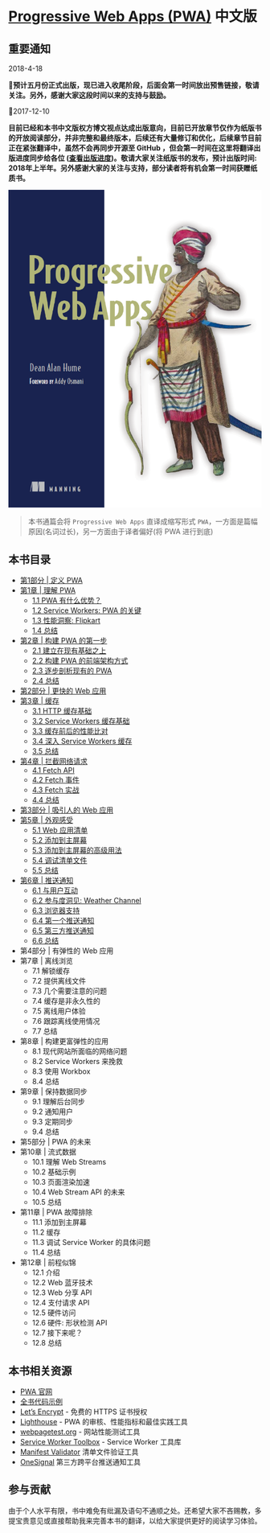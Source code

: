 # [Progressive Web Apps (PWA)](https://www.manning.com/books/progressive-web-apps) 中文版

## 重要通知

2018-4-18

**预计五月份正式出版，现已进入收尾阶段，后面会第一时间放出预售链接，敬请关注。另外，感谢大家这段时间以来的支持与鼓励。**

2017-12-10

**目前已经和本书中文版权方博文视点达成出版意向，目前已开放章节仅作为纸版书的开放阅读部分，并非完整和最终版本，后续还有大量修订和优化，后续章节目前正在紧张翻译中，虽然不会再同步开源至 GitHub ，但会第一时间在这里将翻译出版进度同步给各位 ([查看出版进度](https://github.com/SangKa/PWA-Book-CN/wiki/%E5%87%BA%E7%89%88%E8%BF%9B%E5%BA%A6))。敬请大家关注纸版书的发布，预计出版时间: 2018年上半年。另外感谢大家的关注与支持，部分读者将有机会第一时间获赠纸质书。**

![Progressive Web Apps](./assets/cover.png)

> 本书通篇会将 `Progressive Web Apps` 直译成缩写形式 `PWA`，一方面是篇幅原因(名词过长)，另一方面由于译者偏好(将 PWA 进行到底)

## 本书目录

- [第1部分 | 定义 PWA](./Part1.md)
- [第1章 | 理解 PWA](./ch01/README.md)
  - [1.1 PWA 有什么优势？](./ch01/1.1.md)
  - [1.2 Service Workers: PWA 的关键](./ch01/1.2.md)
  - [1.3 性能洞察: Flipkart](./ch01/1.3.md)
  - [1.4 总结](./ch01/1.4.md)
- [第2章 | 构建 PWA 的第一步](./ch02/README.md)
  - [2.1 建立在现有基础之上](./ch02/2.1.md)
  - [2.2 构建 PWA 的前端架构方式](./ch02/2.2.md)
  - [2.3 逐步剖析现有的 PWA](./ch02/2.3.md)
  - [2.4 总结](./ch02/2.4.md)
- [第2部分 | 更快的 Web 应用](./Part2.md)
- [第3章 | 缓存](./ch03/README.md)
  - [3.1 HTTP 缓存基础](./ch03/3.1.md)
  - [3.2 Service Workers 缓存基础](./ch03/3.2.md)
  - [3.3 缓存前后的性能比对](./ch03/3.3.md)
  - [3.4 深入 Service Workers 缓存](./ch03/3.4.md)
  - [3.5 总结](./ch03/3.5.md)
- [第4章 | 拦截网络请求](./ch04/README.md)
  - [4.1 Fetch API](./ch04/4.1.md)
  - [4.2 Fetch 事件](./ch04/4.2.md)
  - [4.3 Fetch 实战](./ch04/4.3.md)
  - [4.4 总结](./ch04/4.4.md)
- [第3部分 | 吸引人的 Web 应用](./Part3.md)
- [第5章 | 外观感受](./ch05/README.md)
  - [5.1 Web 应用清单](./ch05/5.1.md)
  - [5.2 添加到主屏幕](./ch05/5.2.md)
  - [5.3 添加到主屏幕的高级用法](./ch05/5.3.md)
  - [5.4 调试清单文件](./ch05/5.4.md)
  - [5.5 总结](./ch05/5.5.md)
- [第6章 | 推送通知](./ch06/README.md)
  - [6.1 与用户互动](./ch06/6.1.md)
  - [6.2 参与度洞见: Weather Channel](./ch06/6.2.md)
  - [6.3 浏览器支持](./ch06/6.3.md)
  - [6.4 第一个推送通知](./ch06/6.4.md)
  - [6.5 第三方推送通知](./ch06/6.5.md)
  - [6.6 总结](./ch06/6.6.md)
- 第4部分 | 有弹性的 Web 应用
- 第7章 | 离线浏览
  - 7.1 解锁缓存
  - 7.2 提供离线文件
  - 7.3 几个需要注意的问题
  - 7.4 缓存是非永久性的
  - 7.5 离线用户体验
  - 7.6 跟踪离线使用情况
  - 7.7 总结
- 第8章 | 构建更富弹性的应用
  - 8.1 现代网站所面临的网络问题
  - 8.2 Service Workers 来挽救
  - 8.3 使用 Workbox
  - 8.4 总结
- 第9章 | 保持数据同步
  - 9.1 理解后台同步
  - 9.2 通知用户
  - 9.3 定期同步
  - 9.4 总结
- 第5部分 | PWA 的未来
- 第10章 | 流式数据
  - 10.1 理解 Web Streams
  - 10.2 基础示例
  - 10.3 页面渲染加速
  - 10.4 Web Stream API 的未来
  - 10.5 总结
- 第11章 | PWA 故障排除
  - 11.1 添加到主屏幕
  - 11.2 缓存
  - 11.3 调试 Service Worker 的具体问题
  - 11.4 总结
- 第12章 | 前程似锦
  - 12.1 介绍
  - 12.2 Web 蓝牙技术
  - 12.3 Web 分享 API
  - 12.4 支付请求 API
  - 12.5 硬件访问
  - 12.6 硬件: 形状检测 API
  - 12.7 接下来呢？
  - 12.8 总结

## 本书相关资源

* [PWA 官网](https://developers.google.com/web/progressive-web-apps/)
* [全书代码示例](https://github.com/deanhume/progressive-web-apps-book)
* [Let’s Encrypt](https://letsencrypt.org) - 免费的 HTTPS 证书授权
* [Lighthouse](https://github.com/GoogleChrome/lighthouse) - PWA 的审核、性能指标和最佳实践工具
* [webpagetest.org](https://www.webpagetest.org/) - 网站性能测试工具
* [Service Worker Toolbox](https://github.com/GoogleChromeLabs/sw-toolbox) - Service Worker 工具库
* [Manifest Validator](https://manifest-validator.appspot.com/) 清单文件验证工具
* [OneSignal](https://onesignal.com/) 第三方跨平台推送通知工具

## 参与贡献

由于个人水平有限，书中难免有纰漏及语句不通顺之处。还希望大家不吝赐教，多提宝贵意见或直接帮助我来完善本书的翻译，以给大家提供更好的阅读学习体验。